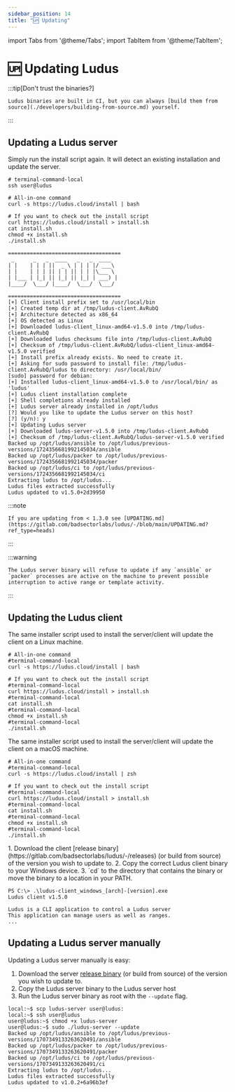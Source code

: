```yaml
---
sidebar_position: 14
title: "🆙 Updating"
---
```


import Tabs from '@theme/Tabs';
import TabItem from '@theme/TabItem';

# 🆙 Updating Ludus

:::tip[Don't trust the binaries?]

    Ludus binaries are built in CI, but you can always [build them from source](./developers/building-from-source.md) yourself.

:::

## Updating a Ludus server 

Simply run the install script again. It will detect an existing installation and update the server.

```shell
# terminal-command-local
ssh user@ludus

# All-in-one command
curl -s https://ludus.cloud/install | bash

# If you want to check out the install script
curl https://ludus.cloud/install > install.sh
cat install.sh
chmod +x install.sh
./install.sh

====================================
 _      _   _  ____   _   _  ____
| |    | | | ||  _ \ | | | |/ ___\
| |    | | | || | | || | | |\___ \
| |___ | |_| || |_| || |_| | ___) |
|____/  \___/ |____/  \___/  \___/

====================================
[+] Client install prefix set to /usr/local/bin
[+] Created temp dir at /tmp/ludus-client.AvRubQ
[+] Architecture detected as x86_64
[+] OS detected as Linux
[+] Downloaded ludus-client_linux-amd64-v1.5.0 into /tmp/ludus-client.AvRubQ
[+] Downloaded ludus checksums file into /tmp/ludus-client.AvRubQ
[+] Checksum of /tmp/ludus-client.AvRubQ/ludus-client_linux-amd64-v1.5.0 verified
[+] Install prefix already exists. No need to create it.
[+] Asking for sudo password to install file: /tmp/ludus-client.AvRubQ/ludus to directory: /usr/local/bin/
[sudo] password for debian:
[+] Installed ludus-client_linux-amd64-v1.5.0 to /usr/local/bin/ as 'ludus'
[+] Ludus client installation complete
[+] Shell completions already installed
[+] Ludus server already installed in /opt/ludus
[?] Would you like to update the Ludus server on this host?
[?] (y/n): y
[+] Updating Ludus server
[+] Downloaded ludus-server-v1.5.0 into /tmp/ludus-client.AvRubQ
[+] Checksum of /tmp/ludus-client.AvRubQ/ludus-server-v1.5.0 verified
Backed up /opt/ludus/ansible to /opt/ludus/previous-versions/1724356681992145034/ansible
Backed up /opt/ludus/packer to /opt/ludus/previous-versions/1724356681992145034/packer
Backed up /opt/ludus/ci to /opt/ludus/previous-versions/1724356681992145034/ci
Extracting ludus to /opt/ludus...
Ludus files extracted successfully
Ludus updated to v1.5.0+2d39950
```

:::note

    If you are updating from < 1.3.0 see [UPDATING.md](https://gitlab.com/badsectorlabs/ludus/-/blob/main/UPDATING.md?ref_type=heads)

:::

:::warning

    The Ludus server binary will refuse to update if any `ansible` or `packer` processes are active on the machine to prevent possible interruption to active range or template activity.

:::

## Updating the Ludus client

<Tabs groupId="operating-systems">
  <TabItem value="linux" label="Linux">
The same installer script used to install the server/client will update the client on a Linux machine.

```shell
# All-in-one command
#terminal-command-local
curl -s https://ludus.cloud/install | bash

# If you want to check out the install script
#terminal-command-local
curl https://ludus.cloud/install > install.sh
#terminal-command-local
cat install.sh
#terminal-command-local
chmod +x install.sh
#terminal-command-local
./install.sh
```

  </TabItem>
  <TabItem value="macos" label="macOS">

The same installer script used to install the server/client will update the client on a macOS machine.


```shell
# All-in-one command
#terminal-command-local
curl -s https://ludus.cloud/install | zsh

# If you want to check out the install script
#terminal-command-local
curl https://ludus.cloud/install > install.sh
#terminal-command-local
cat install.sh
#terminal-command-local
chmod +x install.sh
#terminal-command-local
./install.sh
```
  </TabItem>
  <TabItem value="windows" label="Windows">
1. Download the client [release binary](https://gitlab.com/badsectorlabs/ludus/-/releases) (or build from source) of the version you wish to update to.
2. Copy the correct Ludus client binary to your Windows device.
3. `cd` to the directory that contains the binary or move the binary to a location in your PATH.

```
PS C:\> .\ludus-client_windows_[arch]-[version].exe
Ludus client v1.5.0

Ludus is a CLI application to control a Ludus server
This application can manage users as well as ranges.
...
```
  </TabItem>
</Tabs>

## Updating a Ludus server manually

Updating a Ludus server manually is easy:

1. Download the server [release binary](https://gitlab.com/badsectorlabs/ludus/-/releases) (or build from source) of the version you wish to update to.
1. Copy the Ludus server binary to the Ludus server host
1. Run the Ludus server binary as root with the `--update` flag.

```
local:~$ scp ludus-server user@ludus:
local:~$ ssh user@ludus
user@ludus:~$ chmod +x ludus-server
user@ludus:~$ sudo ./ludus-server --update
Backed up /opt/ludus/ansible to /opt/ludus/previous-versions/1707349133263620491/ansible
Backed up /opt/ludus/packer to /opt/ludus/previous-versions/1707349133263620491/packer
Backed up /opt/ludus/ci to /opt/ludus/previous-versions/1707349133263620491/ci
Extracting ludus to /opt/ludus...
Ludus files extracted successfully
Ludus updated to v1.0.2+6a96b3ef
```